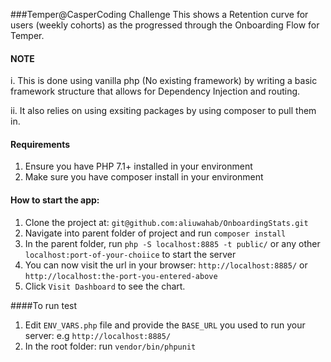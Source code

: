 ###Temper@CasperCoding Challenge
This shows a Retention curve  for users (weekly cohorts) as the progressed through the Onboarding Flow for Temper.

#### NOTE
i. This is done using vanilla php (No existing framework) by writing a basic framework structure that allows for Dependency Injection and routing.

ii. It also relies on using exsiting packages by using composer to pull them in.

#### Requirements
1. Ensure you have PHP 7.1+ installed in your environment
2. Make sure you have composer install in your environment

#### How to start the app:
1. Clone the project at: ``git@github.com:aliuwahab/OnboardingStats.git`` 
2. Navigate into parent folder of project and run `composer install`
3. In the parent folder, run `php -S localhost:8885 -t public/`  or any other `localhost:port-of-your-choiice` to start the server 
4. You can now visit the url in your browser: `http://localhost:8885/` or `http://localhost:the-port-you-entered-above`
5. Click `Visit Dashboard` to see the chart.




####To run test
1. Edit `ENV_VARS.php` file and provide the `BASE_URL` you used to run your server: e.g `http://localhost:8885/`
2. In the root folder: run ``vendor/bin/phpunit``  